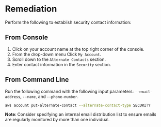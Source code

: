 # Remediation

Perform the following to establish security contact information:

## From Console

1. Click on your account name at the top right corner of the console.
2. From the drop-down menu Click `My Account`.
3. Scroll down to the `Alternate Contacts` section.
4. Enter contact information in the `Security` section.

## From Command Line

Run the following command with the following input parameters: `--email-address`, `--name`, and `--phone-number`.

```sh
aws account put-alternate-contact --alternate-contact-type SECURITY
```

**Note**: Consider specifying an internal email distribution list to ensure emails are regularly monitored by more than one individual.
